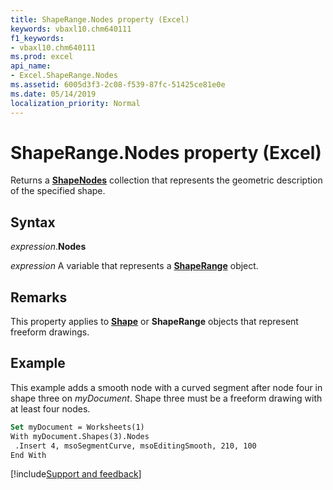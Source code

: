 ```yaml
---
title: ShapeRange.Nodes property (Excel)
keywords: vbaxl10.chm640111
f1_keywords:
- vbaxl10.chm640111
ms.prod: excel
api_name:
- Excel.ShapeRange.Nodes
ms.assetid: 6005d3f3-2c08-f539-87fc-51425ce81e0e
ms.date: 05/14/2019
localization_priority: Normal
---
```



# ShapeRange.Nodes property (Excel)

Returns a **[ShapeNodes](Excel.ShapeNodes.md)** collection that represents the geometric description of the specified shape.


## Syntax

_expression_.**Nodes**

_expression_ A variable that represents a **[ShapeRange](Excel.shaperange.md)** object.


## Remarks

This property applies to **[Shape](Excel.Shape.md)** or **ShapeRange** objects that represent freeform drawings.


## Example

This example adds a smooth node with a curved segment after node four in shape three on _myDocument_. Shape three must be a freeform drawing with at least four nodes.

```vb
Set myDocument = Worksheets(1) 
With myDocument.Shapes(3).Nodes 
 .Insert 4, msoSegmentCurve, msoEditingSmooth, 210, 100 
End With
```



[!include[Support and feedback](~/includes/feedback-boilerplate.md)]